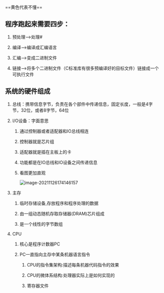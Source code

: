 ==黄色代表不懂==

## 程序跑起来需要四步：

1.  预处理-->处理#
    
2.  编译-->编译成汇编语言
    
3.  汇编-->变成二进制文件
    
4.  链接-->将多个二进制文件（C标准库有很多预编译好的目标文件）链接成一个可执行文件
    

## 系统的硬件组成

1.  总线：携带信息字节，负责在各个部件中传递信息，固定长度，一般是4字节，32位，或者8字节，64位
    
2.  I/O设备：字面意思
    
    1.  通过控制器或者适配器和IO总线相连
        
    2.  控制器就是芯片组
        
    3.  适配器就是插在主板上的卡
        
    4.  功能都是在IO总线和IO设备之间传递信息
        
    5.  看图更加直观
        
        ![image-20211126174146157](file://C:/Users/BLIME/Desktop/%E5%85%AB%E8%82%A1%E6%96%87/%E6%B7%B1%E5%85%A5%E7%90%86%E8%A7%A3%E8%AE%A1%E7%AE%97%E6%9C%BA%E6%93%8D%E4%BD%9C%E7%B3%BB%E7%BB%9F/01-%E8%AE%A1%E7%AE%97%E6%9C%BA%E7%B3%BB%E7%BB%9F%E6%BC%AB%E6%B8%B8.assets/image-20211126174146157.png?lastModify=1639027933)
        
3.  主存
    
    1.  临时存储设备,存放程序和程序处理的数据
        
    2.  由一组动态随机存取存储器(DRAM)芯片组成
        
    3.  是一个线性的字节数组
        
4.  CPU
    
    1.  核心是程序计数器PC
        
    2.  PC一直指向主存中某条机器语言指令
        
        1.  CPU的指令集架构:描述每条机器代码指令的效果
            
        2.  CPU的微体系结构:处理器实际上是如何实现的
            
        3.  寄存器文件
            